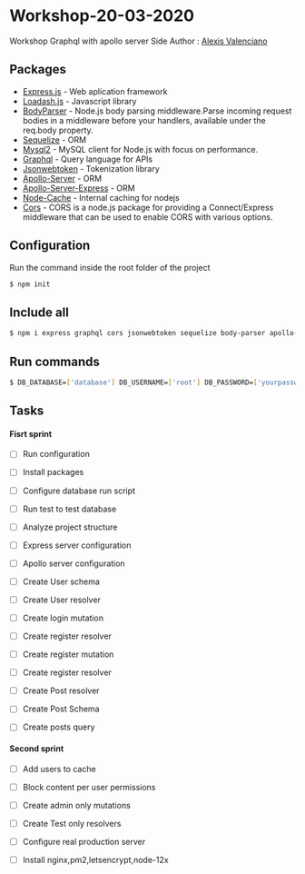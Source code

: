 # Workshop-20-03-2020
Workshop Graphql with apollo server Side
Author : [Alexis Valenciano](https://github.com/allexxis/)
## Packages
* [Express.js](https://expressjs.com/en/4x/api) - Web aplication framework
* [Loadash.js](https://lodash.com/docs) - Javascript library
* [BodyParser](https://github.com/expressjs/body-parser) - Node.js body parsing middleware.Parse incoming request bodies in a middleware before your handlers, available under the req.body property.
* [Sequelize](https://sequelize.org/v5/) - ORM
* [Mysql2](https://www.npmjs.com/package/mysql2) - MySQL client for Node.js with focus on performance. 
* [Graphql](https://graphql.org/learn/) -  Query language for APIs
* [Jsonwebtoken](https://www.npmjs.com/package/jsonwebtoken) - Tokenization library
* [Apollo-Server](https://sequelize.org/v5/) - ORM
* [Apollo-Server-Express](https://sequelize.org/v5/) - ORM
* [Node-Cache](https://www.npmjs.com/package/node-cache) - Internal caching for nodejs
* [Cors](https://www.npmjs.com/package/cors) - CORS is a node.js package for providing a Connect/Express middleware that can be used to enable CORS with various options.


## Configuration
Run the command inside the root folder of the project
```bash
$ npm init
```
## Include all
```bash
$ npm i express graphql cors jsonwebtoken sequelize body-parser apollo-server-express apollo-server node-cache lodash mysql2
```

## Run commands

```bash
$ DB_DATABASE=['database'] DB_USERNAME=['root'] DB_PASSWORD=['yourpassword']  DB_HOST=['localhost'] DB_DIALECT=['mysql'] DB_PORT=['3306'] npm start
```

## Tasks
#### Fisrt sprint
* [ ] Run configuration  
* [ ] Install packages
* [ ] Configure database run script
* [ ] Run test to test database  
* [ ] Analyze project structure  
* [ ] Express server configuration
* [ ] Apollo server configuration
* [ ] Create User schema
* [ ] Create User resolver
* [ ] Create login mutation
* [ ] Create register resolver
* [ ] Create register mutation
* [ ] Create register resolver
* [ ] Create Post resolver
* [ ] Create Post Schema
* [ ] Create posts query
  

#### Second sprint
* [ ] Add users to cache
* [ ] Block content per user permissions
* [ ] Create admin only mutations
* [ ] Create Test only resolvers
* [ ] Configure real production server
* [ ] Install nginx,pm2,letsencrypt,node-12x
    